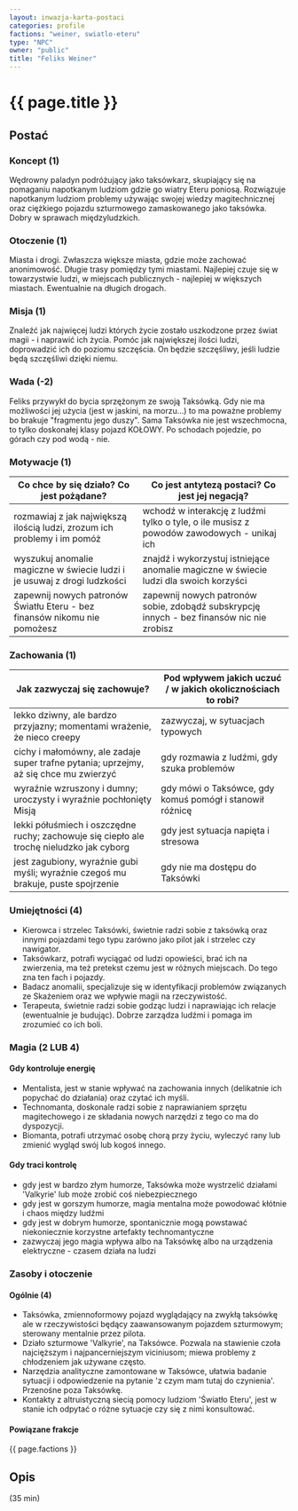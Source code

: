 ```yaml
---
layout: inwazja-karta-postaci
categories: profile
factions: "weiner, swiatlo-eteru"
type: "NPC"
owner: "public"
title: "Feliks Weiner"
---
```


# {{ page.title }}

## Postać

### Koncept (1)

Wędrowny paladyn podróżujący jako taksówkarz, skupiający się na pomaganiu napotkanym ludziom gdzie go wiatry Eteru poniosą. Rozwiązuje napotkanym ludziom problemy używając swojej wiedzy magitechnicznej oraz ciężkiego pojazdu szturmowego zamaskowanego jako taksówka. Dobry w sprawach międzyludzkich.

### Otoczenie (1)

Miasta i drogi. Zwłaszcza większe miasta, gdzie może zachować anonimowość. Długie trasy pomiędzy tymi miastami. Najlepiej czuje się w towarzystwie ludzi, w miejscach publicznych - najlepiej w większych miastach. Ewentualnie na długich drogach.

### Misja (1)

Znaleźć jak najwięcej ludzi których życie zostało uszkodzone przez świat magii - i naprawić ich życia. Pomóc jak największej ilości ludzi, doprowadzić ich do poziomu szczęścia. On będzie szczęśliwy, jeśli ludzie będą szczęśliwi dzięki niemu.

### Wada (-2)

Feliks przywykł do bycia sprzężonym ze swoją Taksówką. Gdy nie ma możliwości jej użycia (jest w jaskini, na morzu...) to ma poważne problemy bo brakuje "fragmentu jego duszy". Sama Taksówka nie jest wszechmocna, to tylko doskonałej klasy pojazd KOŁOWY. Po schodach pojedzie, po górach czy pod wodą - nie.

### Motywacje (1)

| Co chce by się działo? Co jest pożądane?                 | Co jest antytezą postaci? Co jest jej negacją?               |
|----------------------------------------------------------|--------------------------------------------------------------|
| rozmawiaj z jak największą ilością ludzi, zrozum ich problemy i im pomóż | wchodź w interakcję z ludźmi tylko o tyle, o ile musisz z powodów zawodowych - unikaj ich |
| wyszukuj anomalie magiczne w świecie ludzi i je usuwaj z drogi ludzkości | znajdź i wykorzystuj istniejące anomalie magiczne w świecie ludzi dla swoich korzyści |
| zapewnij nowych patronów Światłu Eteru - bez finansów nikomu nie pomożesz  | zapewnij nowych patronów sobie, zdobądź subskrypcję innych - bez finansów nic nie zrobisz |

### Zachowania (1)

| Jak zazwyczaj się zachowuje?                             | Pod wpływem jakich uczuć / w jakich okolicznościach to robi? |
|----------------------------------------------------------|--------------------------------------------------------------|
| lekko dziwny, ale bardzo przyjazny; momentami wrażenie, że nieco creepy | zazwyczaj, w sytuacjach typowych |
| cichy i małomówny, ale zadaje super trafne pytania; uprzejmy, aż się chce mu zwierzyć | gdy rozmawia z ludźmi, gdy szuka problemów |
| wyraźnie wzruszony i dumny; uroczysty i wyraźnie pochłonięty Misją | gdy mówi o Taksówce, gdy komuś pomógł i stanowił różnicę |
| lekki półuśmiech i oszczędne ruchy; zachowuje się ciepło ale trochę nieludzko jak cyborg | gdy jest sytuacja napięta i stresowa |
| jest zagubiony, wyraźnie gubi myśli; wyraźnie czegoś mu brakuje, puste spojrzenie | gdy nie ma dostępu do Taksówki |

### Umiejętności (4)

* Kierowca i strzelec Taksówki, świetnie radzi sobie z taksówką oraz innymi pojazdami tego typu zarówno jako pilot jak i strzelec czy nawigator.
* Taksówkarz, potrafi wyciągać od ludzi opowieści, brać ich na zwierzenia, ma też pretekst czemu jest w różnych miejscach. Do tego zna ten fach i pojazdy.
* Badacz anomalii, specjalizuje się w identyfikacji problemów związanych ze Skażeniem oraz we wpływie magii na rzeczywistość.
* Terapeuta, świetnie radzi sobie godząc ludzi i naprawiając ich relacje (ewentualnie je budując). Dobrze zarządza ludźmi i pomaga im zrozumieć co ich boli.

### Magia (2 LUB 4)

#### Gdy kontroluje energię

* Mentalista, jest w stanie wpływać na zachowania innych (delikatnie ich popychać do działania) oraz czytać ich myśli.
* Technomanta, doskonale radzi sobie z naprawianiem sprzętu magitechowego i ze składania nowych narzędzi z tego co ma do dyspozycji.
* Biomanta, potrafi utrzymać osobę chorą przy życiu, wyleczyć rany lub zmienić wygląd swój lub kogoś innego.

#### Gdy traci kontrolę

* gdy jest w bardzo złym humorze, Taksówka może wystrzelić działami 'Valkyrie' lub może zrobić coś niebezpiecznego
* gdy jest w gorszym humorze, magia mentalna może powodować kłótnie i chaos między ludźmi
* gdy jest w dobrym humorze, spontanicznie mogą powstawać niekoniecznie korzystne artefakty technomantyczne
* zazwyczaj jego magia wpływa albo na Taksówkę albo na urządzenia elektryczne - czasem działa na ludzi

### Zasoby i otoczenie

#### Ogólnie (4)

* Taksówka, zmiennoformowy pojazd wyglądający na zwykłą taksówkę ale w rzeczywistości będący zaawansowanym pojazdem szturmowym; sterowany mentalnie przez pilota.
* Działo szturmowe 'Valkyrie', na Taksówce. Pozwala na stawienie czoła najcięższym i najpancerniejszym viciniusom; miewa problemy z chłodzeniem jak używane często.
* Narzędzia analityczne zamontowane w Taksówce, ułatwia badanie sytuacji i odpowiedzenie na pytanie 'z czym mam tutaj do czynienia'. Przenośne poza Taksówkę.
* Kontakty z altruistyczną siecią pomocy ludziom 'Światło Eteru', jest w stanie ich odpytać o różne sytuacje czy się z nimi konsultować.

#### Powiązane frakcje

{{ page.factions }}

## Opis

(35 min)
